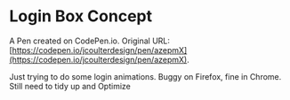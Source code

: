 # Login Box Concept

A Pen created on CodePen.io. Original URL: [https://codepen.io/jcoulterdesign/pen/azepmX](https://codepen.io/jcoulterdesign/pen/azepmX).

Just trying to do some login animations. Buggy on Firefox, fine in Chrome. Still need to tidy up and Optimize
